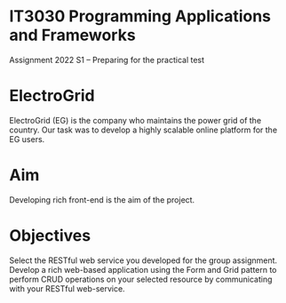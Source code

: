 # IT3030 Programming Applications and Frameworks 

Assignment 2022 S1 – Preparing for the practical test

# ElectroGrid

ElectroGrid (EG) is the company who maintains the power grid of the country. Our task was to develop a highly scalable online platform for the EG users. 

# Aim
Developing rich front-end is the aim of the project.

# Objectives

Select the RESTful web service you developed for the group assignment. Develop a rich web-based application using the Form and Grid pattern to perform CRUD operations on your selected resource by communicating with your RESTful web-service.

